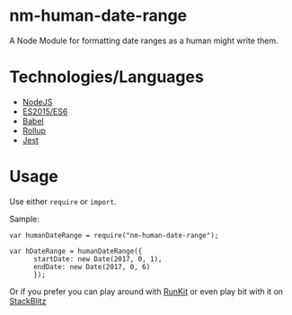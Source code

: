 # nm-human-date-range
A Node Module for formatting date ranges as a human might write them.

# Technologies/Languages

* [NodeJS](https://nodejs.org/)
* [ES2015/ES6](http://es6-features.org/) 
* [Babel](http://babeljs.io/)
* [Rollup](https://rollupjs.org/)
* [Jest](https://facebook.github.io/jest/)

# Usage

Use either `require` or `import`.

Sample:
````
var humanDateRange = require("nm-human-date-range");

var hDateRange = humanDateRange({
      startDate: new Date(2017, 0, 1),
      endDate: new Date(2017, 0, 6)
      });
````

Or if you prefer you can play around with [RunKit](https://runkit.com/joabetc/node-module-nm-human-date-range-sample) or even play bit with it on [StackBlitz](https://stackblitz.com/edit/nm-human-date-range?embed=1&file=index.js)
